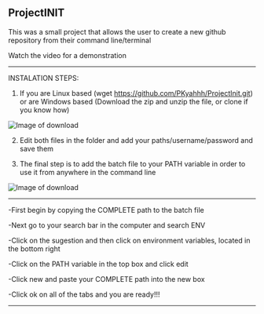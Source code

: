 ProjectINIT
----------------------------------------------------
This was a small project that allows the user to create a new github repository from their command line/terminal

Watch the video for a demonstration

----------------------------------------------------
INSTALATION STEPS:
1. If you are Linux based (wget https://github.com/PKyahhh/ProjectInit.git) or are Windows based (Download the zip and unzip the file, or clone if you know how)

  ![Image of download](https://lh3.googleusercontent.com/-sVs5xthbeLY/X4HIZQ6HNfI/AAAAAAAAQ1E/7jrltkbRoYQnSJehsjNcALPjVrUIotApQCK8BGAsYHg/s0/Capture.PNG)

2. Edit both files in the folder and add your paths/username/password and save them

3. The final step is to add the batch file to your PATH variable in order to use it from anywhere in the command line 

![Image of download](https://lh3.googleusercontent.com/-ENXsWaOFC28/X4HMOWONF9I/AAAAAAAAQ2M/l7EUAAgcBygUB2DAjn-2C_e9xR57h1UBACK8BGAsYHg/s0/Capture3.PNG)
***
  -First begin by copying the COMPLETE path to the batch file

  -Next go to your search bar in the computer and search ENV

  -Click on the sugestion and then click on environment variables, located in the bottom right

  -Click on the PATH variable in the top box and click edit

  -Click new and paste your COMPLETE path into the new box

  -Click ok on all of the tabs and you are ready!!!
***  
  
  
  



